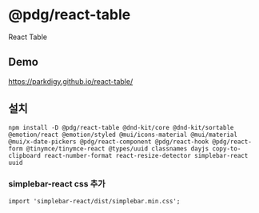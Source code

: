 # @pdg/react-table

React Table

## Demo

https://parkdigy.github.io/react-table/

## 설치
```shell
npm install -D @pdg/react-table @dnd-kit/core @dnd-kit/sortable @emotion/react @emotion/styled @mui/icons-material @mui/material @mui/x-date-pickers @pdg/react-component @pdg/react-hook @pdg/react-form @tinymce/tinymce-react @types/uuid classnames dayjs copy-to-clipboard react-number-format react-resize-detector simplebar-react uuid
```

### simplebar-react css 추가
```
import 'simplebar-react/dist/simplebar.min.css';
```
